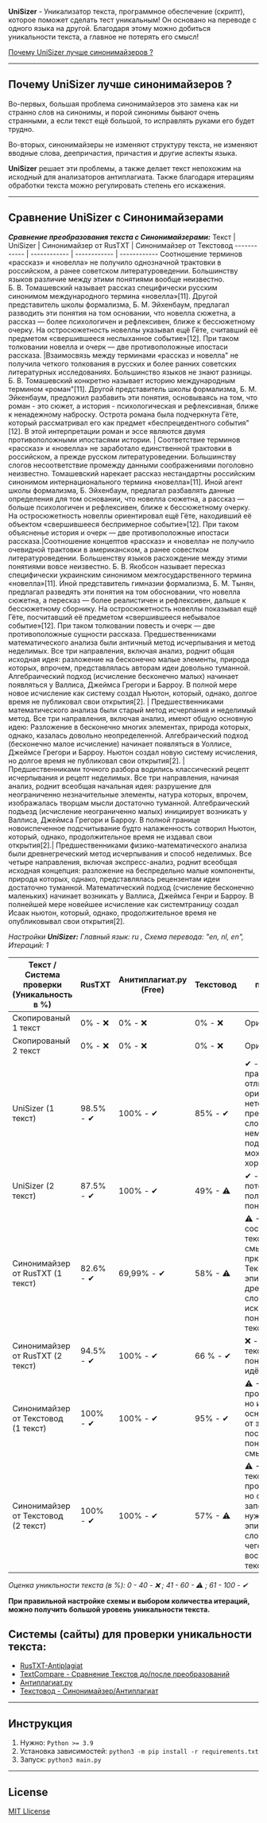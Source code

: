 **UniSizer** - Уникализатор текста, программное обеспечение (скрипт), которое поможет сделать тест уникальным! Он основано на переводе с одного языка на другой. Благодаря этому можно добиться уникальности текста, а главное не потерять его смысл!

[Почему UniSizer лучше синонимайзеров ?](#Почему-UniSizer-лучше-синонимайзеров-)

---

## Почему UniSizer лучше синонимайзеров ?

Во-первых, большая проблема синонимайзеров это замена как ни странно слов на синонимы, и порой синонимы бывают очень странными, а если текст ещё большой, то исправлять руками его будет трудно.

Во-вторых, синонимайзеры не изменяют структуру текста, не изменяют вводные слова, деепричастия, причастия и другие аспекты языка.

**UniSizer** решает эти проблемы, а также делает текст непохожим  на исходный для анализаторов антиплагиата. Также благодаря итерациям обработки текста можно регулировать степень его искажения.

---

## Сравнение UniSizer с Синонимайзерами

***Сравнение преобразования текста с Синонимайзерами:***
Текст | UniSizer | Синонимайзер от RusTXT | Синонимайзер от Текстовод
------------ | ------------ | ------------ | ------------
Соотношение терминов «рассказ» и «новелла» не получило однозначной трактовки в российском, а ранее советском литературоведении. Большинству языков различие между этими понятиями вообще неизвестно. Б. В. Томашевский называет рассказ специфически русским синонимом международного термина «новелла»[11]. Другой представитель школы формализма, Б. М. Эйхенбаум, предлагал разводить эти понятия на том основании, что новелла сюжетна, а рассказ — более психологичен и рефлексивен, ближе к бессюжетному очерку. На остросюжетность новеллы указывал ещё Гёте, считавший её предметом «свершившееся неслыханное событие»[12]. При таком толковании новелла и очерк — две противоположные ипостаси рассказа. |Взаимосвязь между терминами «рассказ и новелла" не получила четкого толкования в русских и более ранних советских литературных исследованиях. Большинство языков не знают разницы. Б. В. Томашевский конкретно называет историю международным термином «роман"[11]. Другой представитель школы формализма, Б. М. Эйкенбаум, предложил разбавить эти понятия, основываясь на том, что роман - это сюжет, а история - психологическая и рефлексивная, ближе к ненадежному наброску. Острота романа была подчеркнута Гёте, который рассматривал его как предмет «беспрецедентного события" [12]. В этой интерпретации роман и эссе являются двумя противоположными ипостасями истории.  | Соответствие терминов «рассказ» и «новелла» не заработало единственной трактовки в российском, а прежде русском литературоведении. Большинству слогов несоответствие промежду данными соображениями поголовно неизвестно. Томашевский нарекает рассказ нестандартны российским синонимом интернационального термина «новелла»[11]. Иной агент школы формализма, Б. Эйхенбаум, предлагал разбавлять данные определения для том основании, что новелла сюжетна, а рассказ — больше психологичен и рефлексивен, ближе к бессюжетному очерку. На остросюжетность новеллы ориентировал ещё Гёте, находивший её объектом «свершившееся беспримерное событие»[12]. При таком объясненье история и очерк — две противоположные ипостаси рассказа.|Соотношение концептов «рассказ» и «новелла» не получило очевидной трактовки в американском, а ранее совестком литературоведении. Большенству языков расхождение между этими понятиями вовсе неизвестно. Б. В. Якобсон называет пересказ специфически украинским синонимом межгосударственного термина «новелла»[11]. Иной представитель гимназии формализма, Б. М. Тынян, предлагал разведять эти понятия на том обосновании, что новелла сюжетна, а пересказ — более реалистичен и рефлексивен, дальше к бессюжетному сборнику. На остросюжетность новеллы показывал ещё Гёте, посчитавший её предметом «свершившееся небывалое событие»[12]. При таком толковании повесть и очерк — две противоположные сущности рассказа.
Предшественниками математического анализа были античный метод исчерпывания и метод неделимых. Все три направления, включая анализ, роднит общая исходная идея: разложение на бесконечно малые элементы, природа которых, впрочем, представлялась авторам идеи довольно туманной. Алгебраический подход (исчисление бесконечно малых) начинает появляться у Валлиса, Джеймса Грегори и Барроу. В полной мере новое исчисление как систему создал Ньютон, который, однако, долгое время не публиковал свои открытия[2]. | Предшественниками математического анализа были старый метод исчерпания и неделимый метод.   Все три направления, включая анализ, имеют общую основную идею: Разложение в бесконечно многих элементах, природа которых, однако, казалась довольно неопределенной.   Алгебраический подход (бесконечно малое исчисление) начинает появляться в Уоллисе, Джеймсе Грегори и Барроу.   Ньютон создал новую систему исчисления, но долгое время не публиковал свои открытия[2]. | Предшественниками точного разбора водились классический рецепт исчерпывания и рецепт неделимых. Все три направления, начиная анализ, роднит всеобщая начальная идея: разрушение для неограниченно незначительные элементы, натура которых, впрочем, изображалась творцам мысли достаточно туманной. Алгебраический подъезд (исчисление неограниченно малых) инициирует возникать у Валлиса, Джеймса Грегори и Барроу. В полной границе новоиспеченное подсчитывание будто налаженность сотворил Ньютон, который, однако, продолжительное время не издавал свои открытия[2].| Предшественниками физико-математического анализа были древнегреческий метод исчерпывания и способ неделимых. Все четыре направления, включая экспресс-анализ, роднит всеобщая исходная концепция: разложение на беспредельно малые компоненты, природа которых, однако, представлялась рецензентам идеи достаточно туманной. Математический подход (счисление бесконечно маленьких) начинает возникать у Валлиса, Джеймса Генри и Барроу. В полнейшей мере новейшее исчисление как системтраницу создал Исаак ньютон, который, однако, продолжительное время не опубликовывал свои открытия[2].

*Настройки* ***UniSizer:*** *Главный язык: ru , Схема перевода: "en, nl, en", Итераций: 1*

Текст / Система проверки (Уникальность в %) | RusTXT | Анитиплагиат.ру (Free) |  Текстовод  | Смысл / понятность текста
------------ | ------------ | ------------ | ------------ | --------
Скопированый 1 текст | 0% - ❌ | 0% - ❌ | 0% - ❌ | Оригинал
Скопированый 2 текст | 0% - ❌ | 0% - ❌ | 0% - ❌ | Оригинал
UniSizer (1 текст) | 98.5% - ✔ | 100% - ✔  | 85% - ✔ | ✔ - Смысыл практически не отличим от оригинала, есть неточности в преобразовании слов. Но если немного подправить, можно получить хороший текст.
UniSizer (2 текст) | 87.5% - ✔ | 100% - ✔ | 49% - ⚠| ✔ - Смысл не потерян, текст польностью понятен.
Синонимайзер от RusTXT (1 текст) |82.6% - ✔ | 69,99% - ✔ | 58% - ⚠| ⚠ - Логическая состовляющая текста есть, а смысла прктически нет. Текст пестрит эпитетами и древнерусскими словами, что искажает понятность текста.
Синонимайзер от RusTXT (2 текст) | 94.5% - ✔ | 100% - ✔ | 66 % -  ✔| ❌ - Смысла в тексте нет, не понятно о чём идёт речь.
Синонимайзер от Текстовод (1 текст) | 100% - ✔ | 100% - ✔ | 95% - ✔ | ⚠ - Логика прослеживается, но искажена основная мысль, от этого пострадала понятность и смысл текста. 
Синонимайзер от Текстовод (2 текст) | 100% - ✔ | 100% - ✔ | 57% - ⚠ | ⚠ - Мысль в тексте прослеживается, но она заполнена не нужными эпититами и словами, из-за чего трудно воспринимать текст.

*Оценка уникльности текста (в %): 0 - 40 - ❌ ; 41 - 60 - ⚠ ; 61 - 100 - ✔*

**При правильной настройке схемы и выбором количества итераций, можно получить большой уровень уникальности текста.**

## Системы (сайты) для проверки уникальности текста:
- [RusTXT-Antiplagiat](https://rustxt.ru/antiplagiat)
- [TextCompare - Сравнение Текстов до/после преобразований](https://textcompare.ru/)
- [Антиплагиат.ру](https://www.antiplagiat.ru/)
- [Текстовод - Синонимайзер/Антиплагиат](https://textovod.com/synonymizer)

---

## Инструкция
1. Нужно: `Python >= 3.9`
2. Установка зависимостей:  `python3 -m pip install -r requirements.txt`
3. Запуск: `python3 main.py`

---

## License
[MIT Llicense](https://github.com/0xCoDSnet/UniSizer/blob/main/LICENSE)

